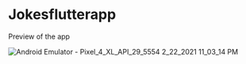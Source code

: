 # Jokesflutterapp

Preview of the app


![Android Emulator - Pixel_4_XL_API_29_5554 2_22_2021 11_03_14 PM](https://user-images.githubusercontent.com/19952341/108801167-ff92fd00-7562-11eb-8988-c95fa8d9469e.png)
